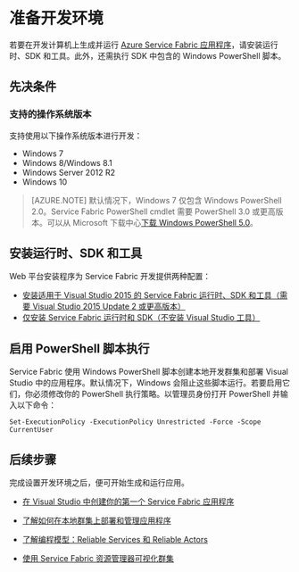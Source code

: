 <properties
   pageTitle="设置开发环境 | Azure"
   description="安装运行时、SDK 和工具并创建本地开发群集。完成此设置后，你就可以开始生成应用程序。"
   services="service-fabric"
   documentationCenter=".net"
   authors="rwike77"
   manager="timlt"
   editor=""/>  


<tags
   ms.service="service-fabric"
   ms.devlang="dotNet"
   ms.topic="get-started-article"
   ms.tgt_pltfrm="NA"
   ms.workload="NA"
   ms.date="09/13/2016"
   wacn.date="10/24/2016"
   ms.author="ryanwi"/>

# 准备开发环境
 若要在开发计算机上生成并运行 [Azure Service Fabric 应用程序][1]，请安装运行时、SDK 和工具。此外，还需执行 SDK 中包含的 Windows PowerShell 脚本。

## 先决条件
### 支持的操作系统版本
支持使用以下操作系统版本进行开发：

- Windows 7
- Windows 8/Windows 8.1
- Windows Server 2012 R2
- Windows 10

>[AZURE.NOTE] 默认情况下，Windows 7 仅包含 Windows PowerShell 2.0。Service Fabric PowerShell cmdlet 需要 PowerShell 3.0 或更高版本。可以从 Microsoft 下载中心[下载 Windows PowerShell 5.0][powershell5-download]。

## 安装运行时、SDK 和工具

Web 平台安装程序为 Service Fabric 开发提供两种配置：

- [安装适用于 Visual Studio 2015 的 Service Fabric 运行时、SDK 和工具（需要 Visual Studio 2015 Update 2 或更高版本）][full-bundle-vs2015]
- [仅安装 Service Fabric 运行时和 SDK（不安装 Visual Studio 工具）][core-sdk]

## 启用 PowerShell 脚本执行

Service Fabric 使用 Windows PowerShell 脚本创建本地开发群集和部署 Visual Studio 中的应用程序。默认情况下，Windows 会阻止这些脚本运行。若要启用它们，你必须修改你的 PowerShell 执行策略。以管理员身份打开 PowerShell 并输入以下命令：


	Set-ExecutionPolicy -ExecutionPolicy Unrestricted -Force -Scope CurrentUser


## 后续步骤
完成设置开发环境之后，便可开始生成和运行应用。

- [在 Visual Studio 中创建你的第一个 Service Fabric 应用程序](/documentation/articles/service-fabric-create-your-first-application-in-visual-studio/)
- [了解如何在本地群集上部署和管理应用程序](/documentation/articles/service-fabric-get-started-with-a-local-cluster/)
- [了解编程模型：Reliable Services 和 Reliable Actors](/documentation/articles/service-fabric-choose-framework/)

- [使用 Service Fabric 资源管理器可视化群集](/documentation/articles/service-fabric-visualizing-your-cluster/)

[1]: /home/features/service-fabric "Service Fabric 活动页"
[2]: http://go.microsoft.com/fwlink/?LinkId=517106 "VS RC"
[full-bundle-vs2015]: http://www.microsoft.com/web/handlers/webpi.ashx?command=getinstallerredirect&appid=MicrosoftAzure-ServiceFabric-VS2015 "VS 2015 WebPI 链接"
[full-bundle-dev15]: http://www.microsoft.com/web/handlers/webpi.ashx?command=getinstallerredirect&appid=MicrosoftAzure-ServiceFabric-Dev15 "Dev15 WebPI 链接"
[core-sdk]: http://www.microsoft.com/web/handlers/webpi.ashx?command=getinstallerredirect&appid=MicrosoftAzure-ServiceFabric-CoreSDK "Core SDK WebPI 链接"
[powershell5-download]: https://www.microsoft.com/zh-CN/download/details.aspx?id=50395

<!---HONumber=Mooncake_1017_2016-->